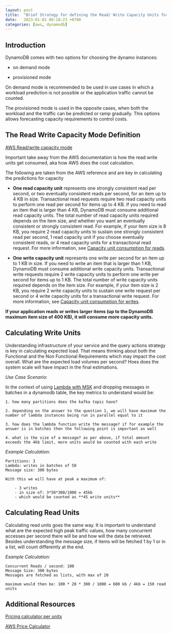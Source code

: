 ```yaml
---
layout: post
title:  "Brief Strategy for defining the Read/ Write Capacity Units for Provisioned DynamoDB"
date:   2023-01-01 00:18:23 +0700
categories: [aws, dynamodb]
---
```


## Introduction

DynamoDB comes with two options for choosing the dynamo instances:

- on demand mode 

- provisioned mode

On demand mode is recommended to be used in use cases in which a workload prediction is not possible or the application traffic cannot be counted.

The provisioned mode is used in the opposite cases, when both the workload and the traffic can be predicted or ramp gradually. This options allows forecasting capacity requirements to control costs.

## The Read Write Capacity Mode Definition

[AWS Read/write capacity mode](https://docs.aws.amazon.com/amazondynamodb/latest/developerguide/HowItWorks.ReadWriteCapacityMode.html)

Important take away from the AWS documentation is how the read write units get consumed, aka how AWS does the cost calculation.

The following are taken from the AWS reference and are key in calculating the predictions for capacity

- **One read capacity unit** represents one strongly consistent read per second, or two eventually consistent reads per second, for an item up to 4 KB in size. Transactional read requests require two read capacity units to perform one read per second for items up to 4 KB. If you need to read an item that is larger than 4 KB, DynamoDB must consume additional read capacity units. The total number of read capacity units required depends on the item size, and whether you want an eventually consistent or strongly consistent read. For example, if your item size is 8 KB, you require 2 read capacity units to sustain one strongly consistent read per second, 1 read capacity unit if you choose eventually consistent reads, or 4 read capacity units for a transactional read request. For more information, see [Capacity unit consumption for reads](https://docs.aws.amazon.com/amazondynamodb/latest/developerguide/ProvisionedThroughput.html#ItemSizeCalculations.Reads).

- **One write capacity unit** represents one write per second for an item up to 1 KB in size. If you need to write an item that is larger than 1 KB, DynamoDB must consume additional write capacity units. Transactional write requests require 2 write capacity units to perform one write per second for items up to 1 KB. The total number of write capacity units required depends on the item size. For example, if your item size is 2 KB, you require 2 write capacity units to sustain one write request per second or 4 write capacity units for a transactional write request. For more information, see [Capacity unit consumption for writes](https://docs.aws.amazon.com/amazondynamodb/latest/developerguide/ProvisionedThroughput.html#ItemSizeCalculations.Writes).

**If your application reads or writes larger items (up to the DynamoDB maximum item size of 400 KB), it will consume more capacity units.**

## Calculating Write Units

Understanding infrastructure of your service and the query actions strategy is key in calculating expected load.
That means thinking about both the Functional and the Non Functional Requirements which may impact the cost overall. What are the expected load volumes per second? Hoes does the system scale will have impact in the final estimations.


*Use Case Scenario:*

In the context of using [Lambda with MSK](https://docs.aws.amazon.com/lambda/latest/dg/with-msk.html) and dropping messages in batches in a dynamodb table, the key metrics to understand would be:

    1. how many partitions does the kafka topic have?

    2. depending on the answer to the question 1, we will have maximum the number of lambda instances being run in parallel equal to it

    3. how does the lambda function write the message? if for example the answer is in batches then the following point is important as well

    4. what is the size of a message? as per above, if total amount exceeds the 4kb limit, more units would be counted with each write


*Example Calculation:*

    Partitions: 3
    Lambda: writes in batches of 50
    Message size: 300 bytes

    With this we will have at peak a maximum of: 

        - 3 writes
        - in size of: 3*50*300/1000 = 45kb 
        - which would be counted as **45 write units**

## Calculating Read Units

Calculating read units goes the same way.  It is important to understand what are the expected high peak traffic values, how many concurrent accesses per second there will be and how will the data be retrieved. Besides understanding the message size, if items will be fetched 1 by 1 or in a list, will count differently at the end.

*Example Calculation:*

    Concurrent Reads / second: 100
    Message Size: 300 bytes
    Messages are fetched as lists, with max of 20

    maximum would then be: 100 * 20 * 300 / 1000 = 600 kb / 4kb = 150 read units

## Additional Resources

[Pricing calculator per units ](https://dynobase.dev/dynamodb-pricing-calculator/)

[AWS Price Calculator](https://calculator.aws/#/addService)